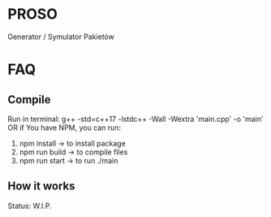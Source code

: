 # PROSO
Generator / Symulator Pakietów

# FAQ
## Compile
Run in terminal: g++ -std=c++17 -lstdc++ -Wall -Wextra 'main.cpp' -o 'main'
OR
if You have NPM, you can run:
1) npm install -> to install package
2) npm run build -> to compile files
3) npm run start -> to run ./main

## How it works
Status: W.I.P.